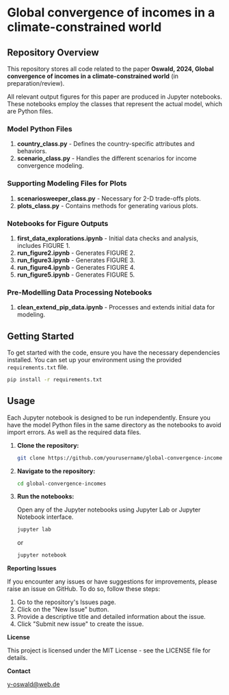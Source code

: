 # Global convergence of incomes in a climate-constrained world

## Repository Overview

This repository stores all code related to the paper **Oswald, 2024, Global convergence of incomes in a climate-constrained world** (in preparation/review).

All relevant output figures for this paper are produced in Jupyter notebooks. These notebooks employ the classes that represent the actual model, which are Python files.

### Model Python Files

1. **country_class.py** - Defines the country-specific attributes and behaviors.
2. **scenario_class.py** - Handles the different scenarios for income convergence modeling.

### Supporting Modeling Files for Plots

1. **scenariosweeper_class.py** - Necessary for 2-D trade-offs plots.
2. **plots_class.py** - Contains methods for generating various plots.

### Notebooks for Figure Outputs

1. **first_data_explorations.ipynb** - Initial data checks and analysis, includes FIGURE 1.
2. **run_figure2.ipynb** - Generates FIGURE 2.
3. **run_figure3.ipynb** - Generates FIGURE 3.
4. **run_figure4.ipynb** - Generates FIGURE 4.
5. **run_figure5.ipynb** - Generates FIGURE 5.

### Pre-Modelling Data Processing Notebooks

1. **clean_extend_pip_data.ipynb** - Processes and extends initial data for modeling.

## Getting Started

To get started with the code, ensure you have the necessary dependencies installed. You can set up your environment using the provided `requirements.txt` file.

```sh
pip install -r requirements.txt
```

## Usage

Each Jupyter notebook is designed to be run independently. Ensure you have the model Python files in the same directory as the notebooks to avoid import errors. As well as the required data files.

1. **Clone the repository:**

    ```sh
    git clone https://github.com/yourusername/global-convergence-incomes.git
    ```

2. **Navigate to the repository:**

    ```sh
    cd global-convergence-incomes
    ```

3. **Run the notebooks:**

    Open any of the Jupyter notebooks using Jupyter Lab or Jupyter Notebook interface.

    ```sh
    jupyter lab
    ```

    or

    ```sh
    jupyter notebook
    ```

**Reporting Issues**

If you encounter any issues or have suggestions for improvements, please raise an issue on GitHub. To do so, follow these steps:

1. Go to the repository's Issues page.
2. Click on the "New Issue" button.
3. Provide a descriptive title and detailed information about the issue.
4. Click "Submit new issue" to create the issue.

**License**

This project is licensed under the MIT License - see the LICENSE file for details.

**Contact**

y-oswald@web.de
